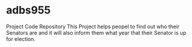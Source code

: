 # adbs955
Project Code Repository 
This Project helps peopel to find out who their Senators are and it will also inform them what year that their Senator is up for election.
